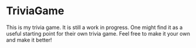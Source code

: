 # TriviaGame
This is my trivia game. 
It is still a work in progress. 
One might find it as a useful starting point for their own trivia game. 
Feel free to make it your own and make it better! 